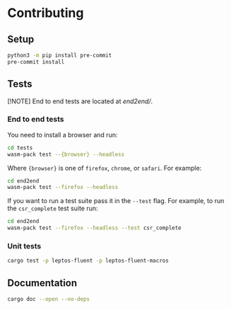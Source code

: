 # Contributing

## Setup

```bash
python3 -m pip install pre-commit
pre-commit install
```

## Tests

[!NOTE] End to end tests are located at _end2end/_.

### End to end tests

You need to install a browser and run:

```bash
cd tests
wasm-pack test --{browser} --headless
```

Where `{browser}` is one of `firefox`, `chrome`, or `safari`. For example:

```sh
cd end2end
wasm-pack test --firefox --headless
```

If you want to run a test suite pass it in the `--test` flag.
For example, to run the `csr_complete` test suite run:

```sh
cd end2end
wasm-pack test --firefox --headless --test csr_complete
```

### Unit tests

```sh
cargo test -p leptos-fluent -p leptos-fluent-macros
```

## Documentation

```sh
cargo doc --open --no-deps
```
